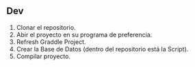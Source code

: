 ## Dev

1. Clonar el repositorio.
2. Abir el proyecto en su programa de preferencia.
3. Refresh Graddle Project.
4. Crear la Base de Datos (dentro del repositorio está la Script).
5. Compilar proyecto.
